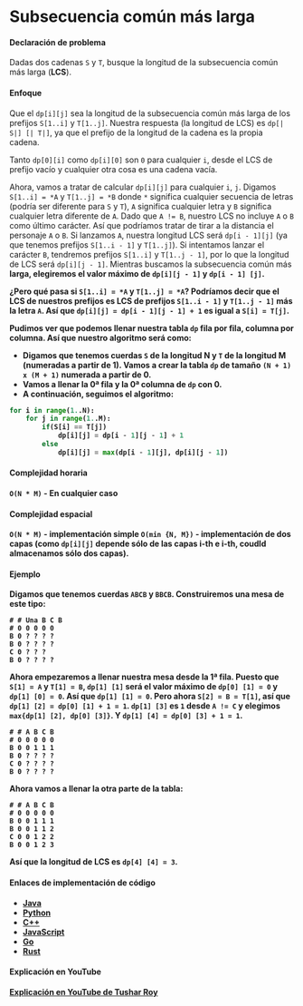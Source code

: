 # Subsecuencia común más larga

#### Declaración de problema

Dadas dos cadenas `S` y `T`, busque la longitud de la subsecuencia común más larga (<b>LCS</b>).

#### Enfoque

Que el `dp[i][j]` sea la longitud de la subsecuencia común más larga de los prefijos `S[1..i]` y `T[1..j]`. Nuestra respuesta (la longitud de LCS) es `dp[| S|] [| T|]`, ya que el prefijo de la longitud de la cadena es la propia cadena.

Tanto `dp[0][i]` como `dp[i][0]` son `0` para cualquier `i`, desde el LCS de prefijo vacío y cualquier otra cosa es una cadena vacía.

Ahora, vamos a tratar de calcular `dp[i][j]` para cualquier `i`, `j`. Digamos `S[1..i] = *A` y `T[1..j] = *B` donde `*` significa cualquier secuencia de letras (podría ser diferente para `S` y `T`), `A` significa cualquier letra y `B` significa cualquier letra diferente de `A`. Dado que `A != B`, nuestro LCS no incluye `A` o `B` como último carácter. Así que podríamos tratar de tirar a la distancia el personaje `A` o `B`. Si lanzamos `A`, nuestra longitud LCS será `dp[i - 1][j]` (ya que tenemos prefijos `S[1..i - 1]` y `T[1..j]`). Si intentamos lanzar el carácter `B`, tendremos prefijos `S[1..i]` y `T[1..j - 1]`, por lo que la longitud de LCS será `dp[i][j - 1]`. Mientras buscamos la subsecuencia común más <b>larga<b>, elegiremos <b>el valor máximo</b> de `dp[i][j - 1]` y `dp[i - 1] [j]`.

¿Pero qué pasa si `S[1..i] = *A` y `T[1..j] = *A`? Podríamos decir que el LCS de nuestros prefijos es LCS de prefijos `S[1..i - 1]` y `T[1..j - 1]` <b>más</b> la letra `A`. Así que `dp[i][j] = dp[i - 1][j - 1] + 1` es igual a `S[i] = T[j]`.

Pudimos ver que podemos llenar nuestra tabla `dp` fila por fila, columna por columna. Así que nuestro algoritmo será como:

- Digamos que tenemos cuerdas `S` de la longitud N y `T` de la longitud M (numeradas a partir de 1). Vamos a crear la tabla `dp` de tamaño `(N + 1) x (M + 1)` numerada a partir de 0.
- Vamos a llenar la 0ª fila y la 0ª columna de `dp` con 0.
- A continuación, seguimos el algoritmo:

```python
for i in range(1..N):
    for j in range(1..M):
        if(S[i] == T[j])
            dp[i][j] = dp[i - 1][j - 1] + 1
        else
            dp[i][j] = max(dp[i - 1][j], dp[i][j - 1])
```

#### Complejidad horaria

`O(N * M)` - En cualquier caso

#### Complejidad espacial

`O(N * M)` - implementación simple
`O(min {N, M})` - implementación de dos capas (como `dp[i][j]` depende sólo de las capas i-th e i-th, coudld almacenamos sólo dos capas).

#### Ejemplo

Digamos que tenemos cuerdas `ABCB` y `BBCB`. Construiremos una mesa de este tipo:

```
# # Una B C B
# 0 0 0 0 0
B 0 ? ? ? ?
B 0 ? ? ? ?
C 0 ? ? ?
B 0 ? ? ? ?
```

Ahora empezaremos a llenar nuestra mesa desde la 1ª fila. Puesto que `S[1] = A` y `T[1] = B`, `dp[1] [1]` será el valor máximo de `dp[0] [1] = 0` y `dp[1] [0] = 0`. Así que `dp[1] [1] = 0`. Pero ahora `S[2] = B = T[1]`, así que `dp[1] [2] = dp[0] [1] + 1 = 1`. `dp[1] [3]` es `1` desde `A != C` y elegimos `max{dp[1] [2], dp[0] [3]}`. Y `dp[1] [4] = dp[0] [3] + 1 = 1`.

```
# # A B C B
# 0 0 0 0 0
B 0 0 1 1 1
B 0 ? ? ? ?
C 0 ? ? ? ?
B 0 ? ? ? ?
```

Ahora vamos a llenar la otra parte de la tabla:

```
# # A B C B
# 0 0 0 0 0
B 0 0 1 1 1
B 0 0 1 1 2
C 0 0 1 2 2
B 0 0 1 2 3
```

Así que la longitud de LCS es `dp[4] [4] = 3`.

#### Enlaces de implementación de código

- [Java](https://github.com/TheAlgorithms/Java/blob/master/Dynamic%20Programming/LongestCommonSubsequence.java)
- [Python](https://github.com/TheAlgorithms/Python/blob/master/dynamic_programming/longest_common_subsequence.py)
- [C++](https://github.com/TheAlgorithms/C-Plus-Plus/blob/master/Dynamic%20Programming/Longest%20Common%20Subsequence.cpp)
- [JavaScript](https://github.com/TheAlgorithms/Javascript/blob/master/Dynamic-Programming/LongestCommonSubsequence.js)
- [Go](https://github.com/TheAlgorithms/Go/blob/master/dynamicprogramming/longestCommonSubsequence.go)
- [Rust](https://github.com/TheAlgorithms/Rust/blob/master/src/dynamic_programming/longest_common_subsequence.rs)

#### Explicación en YouTube

[Explicación en YouTube de Tushar Roy](https://youtu.be/NnD96abizww)
